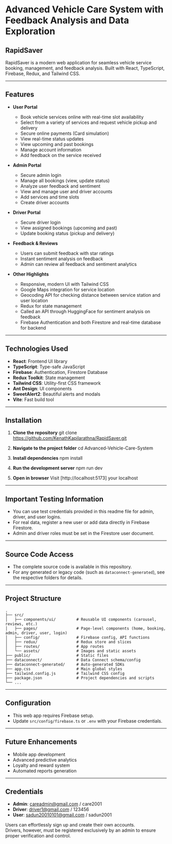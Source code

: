 # Advanced Vehicle Care System with Feedback Analysis and Data Exploration

## RapidSaver

RapidSaver is a modern web application for seamless vehicle service booking, management, and feedback analysis. Built with React, TypeScript, Firebase, Redux, and Tailwind CSS.

---

## Features

- **User Portal**
  - Book vehicle services online with real-time slot availability
  - Select from a variety of services and request vehicle pickup and delivery
  - Secure online payments (Card simulation)
  - View real-time status updates
  - View upcoming and past bookings
  - Manage account information
  - Add feedback on the service received

- **Admin Portal**
  - Secure admin login
  - Manage all bookings (view, update status)
  - Analyze user feedback and sentiment
  - View and manage user and driver accounts
  - Add services and time slots
  - Create driver accounts

- **Driver Portal**
  - Secure driver login
  - View assigned bookings (upcoming and past)
  - Update booking status (pickup and delivery)

- **Feedback & Reviews**
  - Users can submit feedback with star ratings
  - Instant sentiment analysis on feedback
  - Admin can review all feedback and sentiment analytics

- **Other Highlights**
  - Responsive, modern UI with Tailwind CSS
  - Google Maps integration for service location
  - Geocoding API for checking distance between service station and user location
  - Redux for state management
  - Called an API through HuggingFace for sentiment analysis on feedback
  - Firebase Authentication and both Firestore and real-time database for backend

---

## Technologies Used

- **React**: Frontend UI library
- **TypeScript**: Type-safe JavaScript
- **Firebase**: Authentication, Firestore Database
- **Redux Toolkit**: State management
- **Tailwind CSS**: Utility-first CSS framework
- **Ant Design**: UI components
- **SweetAlert2**: Beautiful alerts and modals
- **Vite**: Fast build tool

---

## Installation

1. **Clone the repository**
    git clone https://github.com/KenathKapilarathna/RapidSaver.git
    

2. **Navigate to the project folder**
    cd Advanced-Vehicle-Care-System
    

3. **Install dependencies**
    npm install
    

4. **Run the development server**
    npm run dev
    

5. **Open in browser**
    Visit [http://localhost:5173] your localhost

---

## Important Testing Information

- You can use test credentials provided in this readme file for admin, driver, and user logins.
- For real data, register a new user or add data directly in Firebase Firestore.
- Admin and driver roles must be set in the Firestore user document.

---

## Source Code Access

- The complete source code is available in this repository.
- For any generated or legacy code (such as `dataconnect-generated`), see the respective folders for details.

---

## Project Structure

```
.
├── src/
│   ├── components/ui/         # Reusable UI components (carousel, reviews, etc.)
│   ├── pages/                 # Page-level components (home, booking, admin, driver, user, login)
│   ├── config/                # Firebase config, API functions
│   ├── redux/                 # Redux store and slices
│   ├── routes/                # App routes
│   └── assets/                # Images and static assets
├── public/                    # Static files
├── dataconnect/               # Data Connect schema/config
├── dataconnect-generated/     # Auto-generated SDKs
├── app.css                    # Main global styles
├── tailwind.config.js         # Tailwind CSS config
├── package.json               # Project dependencies and scripts
└── ...
```

---

## Configuration

- This web app requires Firebase setup.
- Update `src/config/firebase.ts` or `.env` with your Firebase credentials.

---

## Future Enhancements

- Mobile app development 
- Advanced predictive analytics
- Loyalty and reward system 
- Automated reports generation

---

## Credentials

- **Admin**: careadmin@gmail.com / care2001
- **Driver**: driver1@gmail.com / 123456
- **User**: sadun20010101@gmail.com / sadun2001

Users can effortlessly sign up and create their own accounts.  
Drivers, however, must be registered exclusively by an admin to ensure proper verification and control.